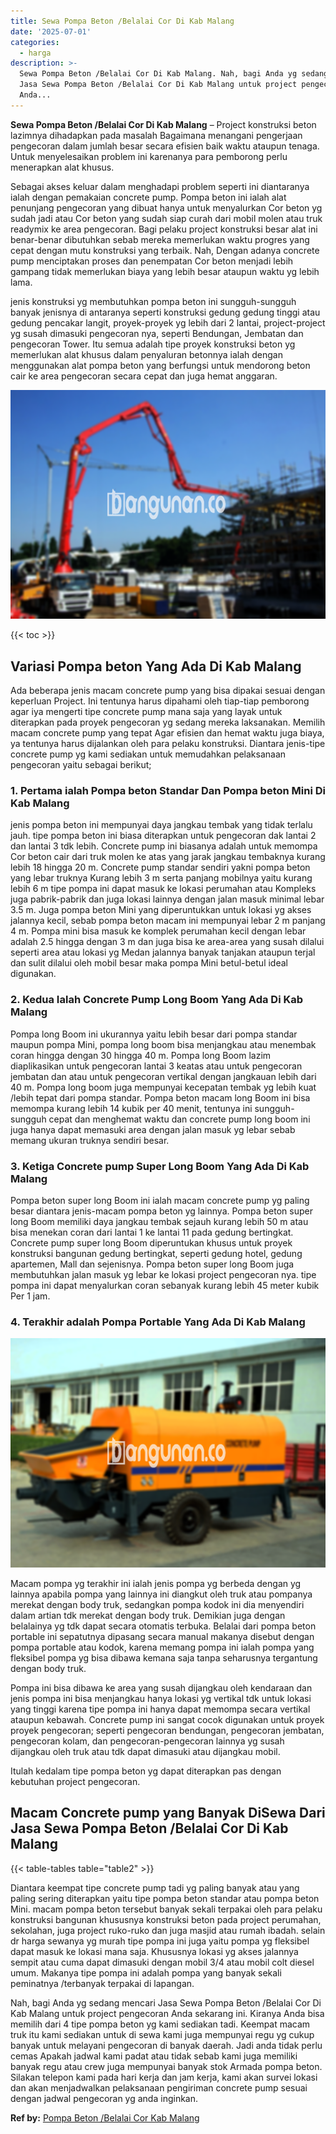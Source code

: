 ```yaml
---
title: Sewa Pompa Beton /Belalai Cor Di Kab Malang
date: '2025-07-01'
categories:
  - harga
description: >-
  Sewa Pompa Beton /Belalai Cor Di Kab Malang. Nah, bagi Anda yg sedang mencari
  Jasa Sewa Pompa Beton /Belalai Cor Di Kab Malang untuk project pengecoran
  Anda...
---
```


**Sewa Pompa Beton /Belalai Cor Di Kab Malang** – Project konstruksi beton lazimnya dihadapkan pada masalah Bagaimana menangani pengerjaan pengecoran dalam jumlah besar secara efisien baik waktu ataupun tenaga. Untuk menyelesaikan problem ini karenanya para pemborong perlu menerapkan alat khusus.

Sebagai akses keluar dalam menghadapi problem seperti ini diantaranya ialah dengan pemakaian concrete pump. Pompa beton ini ialah alat penunjang pengecoran yang dibuat hanya untuk menyalurkan Cor beton yg sudah jadi atau Cor beton yang sudah siap curah dari mobil molen atau truk readymix ke area pengecoran. Bagi pelaku project konstruksi besar alat ini benar-benar dibutuhkan sebab mereka memerlukan waktu progres yang cepat dengan mutu konstruksi yang terbaik. Nah, Dengan adanya concrete pump menciptakan proses dan penempatan Cor beton menjadi lebih gampang tidak memerlukan biaya yang lebih besar ataupun waktu yg lebih lama.

jenis konstruksi yg membutuhkan pompa beton ini sungguh-sungguh banyak jenisnya di antaranya seperti konstruksi gedung gedung tinggi atau gedung pencakar langit, proyek-proyek yg lebih dari 2 lantai, project-project yg susah dimasuki pengecoran nya, seperti Bendungan, Jembatan dan pengecoran Tower. Itu semua adalah tipe proyek konstruksi beton yg memerlukan alat khusus dalam penyaluran betonnya ialah dengan menggunakan alat pompa beton yang berfungsi untuk mendorong beton cair ke area pengecoran secara cepat dan juga hemat anggaran.

![Sewa Pompa Beton /Belalai Cor Di Kab Malang](/images/sewa-concrete-pump-21.png)

{{< toc >}}

## Variasi Pompa beton Yang Ada Di Kab Malang

Ada beberapa jenis macam concrete pump yang bisa dipakai sesuai dengan keperluan Project. Ini tentunya harus dipahami oleh tiap-tiap pemborong agar iya mengerti tipe concrete pump mana saja yang layak untuk diterapkan pada proyek pengecoran yg sedang mereka laksanakan. Memilih macam concrete pump yang tepat Agar efisien dan hemat waktu juga biaya, ya tentunya harus dijalankan oleh para pelaku konstruksi. Diantara jenis-tipe concrete pump yg kami sediakan untuk memudahkan pelaksanaan pengecoran yaitu sebagai berikut;

### 1\. Pertama ialah Pompa beton Standar Dan Pompa beton Mini Di Kab Malang

jenis pompa beton ini mempunyai daya jangkau tembak yang tidak terlalu jauh. tipe pompa beton ini biasa diterapkan untuk pengecoran dak lantai 2 dan lantai 3 tdk lebih. Concrete pump ini biasanya adalah untuk memompa Cor beton cair dari truk molen ke atas yang jarak jangkau tembaknya kurang lebih 18 hingga 20 m. Concrete pump standar sendiri yakni pompa beton yang lebar truknya Kurang lebih 3 m serta panjang mobilnya yaitu kurang lebih 6 m tipe pompa ini dapat masuk ke lokasi perumahan atau Kompleks juga pabrik-pabrik dan juga lokasi lainnya dengan jalan masuk minimal lebar 3.5 m. Juga pompa beton Mini yang diperuntukkan untuk lokasi yg akses jalannya kecil, sebab pompa beton macam ini mempunyai lebar 2 m panjang 4 m. Pompa mini bisa masuk ke komplek perumahan kecil dengan lebar adalah 2.5 hingga dengan 3 m dan juga bisa ke area-area yang susah dilalui seperti area atau lokasi yg Medan jalannya banyak tanjakan ataupun terjal dan sulit dilalui oleh mobil besar maka pompa Mini betul-betul ideal digunakan.

### 2\. Kedua Ialah Concrete Pump Long Boom Yang Ada Di Kab Malang

Pompa long Boom ini ukurannya yaitu lebih besar dari pompa standar maupun pompa Mini, pompa long boom bisa menjangkau atau menembak coran hingga dengan 30 hingga 40 m. Pompa long Boom lazim diaplikasikan untuk pengecoran lantai 3 keatas atau untuk pengecoran jembatan dan atau untuk pengecoran vertikal dengan jangkauan lebih dari 40 m. Pompa long boom juga mempunyai kecepatan tembak yg lebih kuat /lebih tepat dari pompa standar. Pompa beton macam long Boom ini bisa memompa kurang lebih 14 kubik per 40 menit, tentunya ini sungguh-sungguh cepat dan menghemat waktu dan concrete pump long boom ini juga hanya dapat memasuki area dengan jalan masuk yg lebar sebab memang ukuran truknya sendiri besar.

### 3\. Ketiga Concrete pump Super Long Boom Yang Ada Di Kab Malang

Pompa beton super long Boom ini ialah macam concrete pump yg paling besar diantara jenis-macam pompa beton yg lainnya. Pompa beton super long Boom memiliki daya jangkau tembak sejauh kurang lebih 50 m atau bisa menekan coran dari lantai 1 ke lantai 11 pada gedung bertingkat. Concrete pump super long Boom diperuntukan khusus untuk proyek konstruksi bangunan gedung bertingkat, seperti gedung hotel, gedung apartemen, Mall dan sejenisnya. Pompa beton super long Boom juga membutuhkan jalan masuk yg lebar ke lokasi project pengecoran nya. tipe pompa ini dapat menyalurkan coran sebanyak kurang lebih 45 meter kubik Per 1 jam.

### 4\. Terakhir adalah Pompa Portable Yang Ada Di Kab Malang

![Sewa Pompa Beton /Belalai Cor Di Kab Malang](/images/sewa-concrete-pump-07.png)

Macam pompa yg terakhir ini ialah jenis pompa yg berbeda dengan yg lainnya apabila pompa yang lainnya ini diangkut oleh truk atau pompanya merekat dengan body truk, sedangkan pompa kodok ini dia menyendiri dalam artian tdk merekat dengan body truk. Demikian juga dengan belalainya yg tdk dapat secara otomatis terbuka. Belalai dari pompa beton portable ini sepatutnya dipasang secara manual makanya disebut dengan pompa portable atau kodok, karena memang pompa ini ialah pompa yang fleksibel pompa yg bisa dibawa kemana saja tanpa seharusnya tergantung dengan body truk.

Pompa ini bisa dibawa ke area yang susah dijangkau oleh kendaraan dan jenis pompa ini bisa menjangkau hanya lokasi yg vertikal tdk untuk lokasi yang tinggi karena tipe pompa ini hanya dapat memompa secara vertikal ataupun kebawah. Concrete pump ini sangat cocok digunakan untuk proyek proyek pengecoran; seperti pengecoran bendungan, pengecoran jembatan, pengecoran kolam, dan pengecoran-pengecoran lainnya yg susah dijangkau oleh truk atau tdk dapat dimasuki atau dijangkau mobil.

Itulah kedalam tipe pompa beton yg dapat diterapkan pas dengan kebutuhan project pengecoran.

## Macam Concrete pump yang Banyak DiSewa Dari Jasa Sewa Pompa Beton /Belalai Cor Di Kab Malang

{{< table-tables table="table2" >}}

Diantara keempat tipe concrete pump tadi yg paling banyak atau yang paling sering diterapkan yaitu tipe pompa beton standar atau pompa beton Mini. macam pompa beton tersebut banyak sekali terpakai oleh para pelaku konstruksi bangunan khususnya konstruksi beton pada project perumahan, sekolahan, juga project ruko-ruko dan juga masjid atau rumah ibadah. selain dr harga sewanya yg murah tipe pompa ini juga yaitu pompa yg fleksibel dapat masuk ke lokasi mana saja. Khususnya lokasi yg akses jalannya sempit atau cuma dapat dimasuki dengan mobil 3/4 atau mobil colt diesel umum. Makanya tipe pompa ini adalah pompa yang banyak sekali peminatnya /terbanyak terpakai di lapangan.

Nah, bagi Anda yg sedang mencari Jasa Sewa Pompa Beton /Belalai Cor Di Kab Malang untuk project pengecoran Anda sekarang ini. Kiranya Anda bisa memilih dari 4 tipe pompa beton yg kami sediakan tadi. Keempat macam truk itu kami sediakan untuk di sewa kami juga mempunyai regu yg cukup banyak untuk melayani pengecoran di banyak daerah. Jadi anda tidak perlu cemas Apakah jadwal kami padat atau tidak sebab kami juga memiliki banyak regu atau crew juga mempunyai banyak stok Armada pompa beton. Silakan telepon kami pada hari kerja dan jam kerja, kami akan survei lokasi dan akan menjadwalkan pelaksanaan pengiriman concrete pump sesuai dengan jadwal pengecoran yg anda inginkan.

**Ref by:** [Pompa Beton /Belalai Cor Kab Malang](https://id.wikipedia.org/wiki/Pompa)
